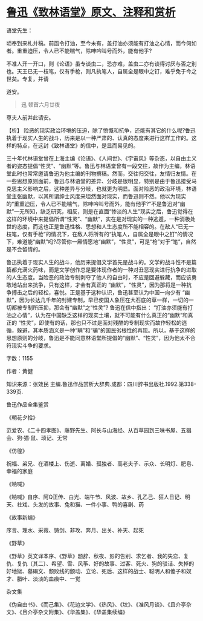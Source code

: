 # [鲁迅《致林语堂》原文、注释和赏析](https://www.vrrw.net/wx/9464.html)

语堂先生：

顷奉到来札并稿。前函令打油，至今未有，盖打油亦须能有打油之心情，而今何如者。重重迫压，令人已不能喘气，除呻吟叫号而外，能有他乎?

不准人开一开口，则《论语》虽专谈虫二，恐亦难，盖虫二亦有谈得讨厌与否之别也。天王已无一枝笔，仅有手枪，则凡执笔人，自属全是眼中之钉，难乎免于今之世矣。专复，并请

道安。

>迅 顿首六月廿夜

尊夫人前并此请安。



【析】 险恶的现实政治环境的压迫，除了愤慨和抗争，还能有其它的什么呢?鲁迅执着于现实人生的战斗，历来是以一种严肃的、认真的态度来进行这样工作的。这样的特点，在这封《致林语堂》的信中，是显而易见的。

三十年代林语堂曾在上海主编《论语》、《人间世》、《宇宙风》等杂态，以自由主义者的姿态提倡“性灵”、“幽默”等。鲁迅与林语堂曾有一段交往，故作为主编，林语堂此时也常常邀请鲁迅为他主编的刊物撰稿。然而，交往归交往，友情归友情。在一些思想原则面前，鲁迅与林语堂的差异、分岐是很明显，特别是由于鲁迅接受马克思主义影响之后，这种差异与分岐，也就更为明显。面对险恶的政治环境，林语堂主张幽默，以其所谓绅士风度来坦然面对现实，而鲁迅则不然。他以为现实的“重重迫压，令人已不能喘气，除呻吟叫号而外，能有他乎?”不是鲁迅对“幽默”一无所知，缺乏研究，相反，则是在直面“惨淡的人生”现实之后，鲁迅觉得在这样的环境中来提倡所谓“性灵”、“幽默”，实在是对现实的一种逃遁，一种消极处世的态度，而这也正是鲁迅性格、思想和人生态度所不能相容的。在敌人“已无一枝笔，仅有手枪”的情况下，在敌人将所有的“执笔人，自属全是眼中之钉”的情况下，难道能“幽默”吗?尽管你一厢情愿地“幽默”，“性灵”，可是“枪”对于“笔”，自然是不会留情的。

鲁迅执着于现实人生的战斗，他历来提倡文学首先是战斗的。文学的战斗性不是篇篇都充满火药味，而是文学创作总是要体现作者的一种对丑恶现实进行抗争的进取的人生态度。当险恶的政治专制剥夺了他人的自由时，不应是回避躲藏，而应该勇敢地站出来抗争，只有这样，才会有真正的 “幽默”，“性灵”，因为那将是一种抗争搏击之后的轻松，喜悦。正是基于这种认识，鲁迅甚至认为中国一向少有 “幽默”，因为长达几千年的封建专制，早已使国人象压在大石底的草一样，一切的一切都被专制所压抑，那会有“幽默”之“性灵”? 鲁迅在信中指出： “打油亦须能有打油之心情”，认为在中国缺乏这样的现实土壤，就不可能有什么真正的“幽默”和真正的 “性灵”，即使有的话，那也只不过是面对残酷的专制现实而故作轻松的逃循，躲避，其本质涵义是一种“瞒”和“骗”的国民劣根性的再现。所以，基于这样的思想原则的分岐，鲁迅是不能同意林语堂所提倡的“幽默”、“性灵”，因为他太不合符现实斗争的要求。

字数：1155

作者：黄健

知识来源：张效民 主编.鲁迅作品赏析大辞典.成都：四川辞书出版社.1992.第338-339页.

鲁迅作品全集鉴赏

《朝花夕拾》

范爱农、《二十四孝图》、藤野先生、阿长与山海经、从百草园到三味书屋、五猖会、狗·猫·鼠、琐记、无常

《仿徨》

祝福、弟兄、在酒楼上、伤逝、离婚、孤独者、高老夫子、示众、长明灯、肥皂、幸福的家庭

《呐喊》

《呐喊》自序、阿Q正传、白光、端午节、风波、故乡、孔乙己、狂人日记、明天、社戏、头发的故事、兔和猫、一件小事、鸭的喜剧、药

《故事新编》

序言、理水、采薇、铸剑、非攻、奔月、出关、补天、起死

《野草》

《野草》英文译本序、《野草》题辞、秋夜、影的告别、求乞者、我的失恋、复仇、复仇〔其二〕、希望、雪、风筝、好的故事、过客、死火、狗的驳诘、失掉的好地狱、墓碣文、颓败线的颤动、立论、死后、这样的战士、聪明人和傻子和奴才、腊叶、淡淡的血痕中、一觉

杂文集

《伪自由书》、《而己集》、《花边文学》、《热风》、《坟》、《准风月谈》、《且介亭杂文》、《且介亭杂文附集》、《华盖集》、《华盖集续编》

